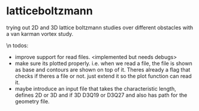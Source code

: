 ﻿# latticeboltzmann
trying out 2D and 3D lattice boltzmann studies over different obstacles with a van karman vortex study.

\n todos:
* improve support for read files. \<implemented but needs debugs\>
* make sure its plotted properly. i.e. when we read a file, the file is shown as base and contours are shown on top of it. Theres already a flag that checks if theres a file or not. just extend it so the plot function can read it.
* maybe introduce an input file that takes the characteristic length, defines 2D or 3D and if 3D D3Q19 or D3Q27 and also has path for the geometry file.
